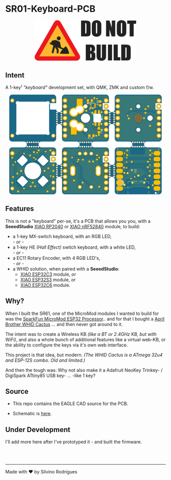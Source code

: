 # SR01-Keyboard-PCB

<p align="center"><img src="docs/donotbuild.min.svg" alt="Under Construction" width="320"></p>

## Intent

A 1-key<small><sup>1</sup></small> *"keyboard"* development set, with QMK, ZMK and custom f/w.

<p align="center"><img src="./docs/sr01-top.png" width="480"></p>


## Features

This is not a "keyboard" per-se, it's a PCB that allows you you, with a **SeeedStudio** <a href="https://www.seeedstudio.com/XIAO-RP2040-v1-0-p-5026.html">XIAO RP2040</a> or <a href="https://www.seeedstudio.com/Seeed-XIAO-BLE-nRF52840-p-5201.html">XIAO nRF52840</a> module, to build:

* a 1-key MX-switch keyboard, with an RGB LED, <br>- *or* -
* a 1-key HE *(Hall Effect)* switch keyboard, with a white LED, <br>- *or* -
* a EC11 Rotary Encoder, with 4 RGB LED's, <br>- *or* -
* a WHID solution, when paired with a **SeeedStudio**:
  * <a href="https://www.seeedstudio.com/Seeed-XIAO-ESP32C3-p-5431.html">XIAO ESP32C3</a> module, *or*
  * <a href="https://www.seeedstudio.com/XIAO-ESP32S3-p-5627.html">XIAO ESP32S3</a> module, *or*
  * <a href="https://www.seeedstudio.com/Seeed-Studio-XIAO-ESP32C6-p-5884.html">XIAO ESP32C6</a> module.


## Why?

When I built the SR61, one of the MicroMod modules I wanted to build for was the [SparkFun MicroMod ESP32 Processor](https://www.sparkfun.com/products/16781).. and for that I bought a [April Brother WHID Cactus](https://store.aprbrother.com/product/wifi-hid-injector) ... and then never got around to it.

The intent was to create a Wireless KB *(like a BT or 2.4GHz KB, but with WiFi)*, and also a whole bunch of additional features like a virtual web-KB, or the ability to configure the keys via it's own web interface.

This project is that idea, but modern.  *(The WHID Cactus is a ATmega 32u4 and ESP-12S combo.  Old and limited.)*

And then the tough was:  Why not also make it a Adafruit NeoKey Trinkey- / DigiSpark ATtiny85 USB key- ... -like 1 key?


## Source

* This repo contains the EAGLE CAD source for the PCB.

* Schematic is [here](docs/sr01-revC.pdf).

## Under Development

I'll add more here after I've prototyped it - and built the firmware.

&nbsp;<br>&nbsp;

---
Made with :heart: by Silvino Rodrigues
